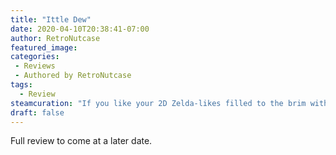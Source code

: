 ```yaml
---
title: "Ittle Dew"
date: 2020-04-10T20:38:41-07:00
author: RetroNutcase
featured_image: 
categories:
 - Reviews
 - Authored by RetroNutcase
tags:
  - Review
steamcuration: "If you like your 2D Zelda-likes filled to the brim with head-scratching puzzles, you definitely should give this one a look. Also, you can roast old men...shaped dummies."
draft: false
---
```


Full review to come at a later date.
